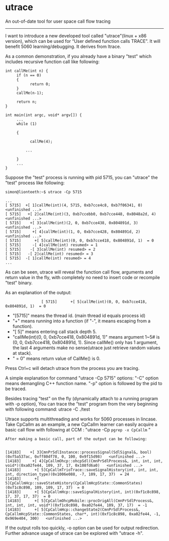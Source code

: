 # utrace
An out-of-date tool for user space call flow tracing

-----
I want to introduce a new developed tool called "utrace"(linux + x86 version), which can be used for “User defined function calls TRACE”. It will benefit 5060 learning/debugging. It derives from ltrace.


As a common demonstration, if you already have a binary "test" which includes recursive function call like following:


```
int callMe(int n) {
     if (n == 0)
     {
           return 0;
     }
     callMe(n-1);

     return n;
}

int main(int argc, void* argv[]) {
     ...
     while (1)

     {

           callMe(4);

         ...

     }
     ...
}

```

Suppose the "test" process is running with pid 5715, you can "utrace" the "test" process like following:
```
simon@lionteeth:~$ utrace -Cp 5715

...
[ 5715]  +[ 1]callMe(int)(4, 5715, 0xb7cce4c8, 0xb7f06341, 0)   <unfinished ...>
[ 5715]   +[ 2]callMe(int)(3, 0xb7ccebb0, 0xb7cce448, 0x8048a2d, 4)   <unfinished ...>
[ 5715]    +[ 3]callMe(int)(2, 0, 0xb7cce438, 0x804891d, 3)   <unfinished ...>
[ 5715]     +[ 4]callMe(int)(1, 0, 0xb7cce428, 0x804891d, 2)   <unfinished ...>
[ 5715]      +[ 5]callMe(int)(0, 0, 0xb7cce418, 0x804891d, 1)  = 0 
[ 5715]     -[ 4]callMe(int) resumed> = 1 
[ 5715]    -[ 3]callMe(int) resumed> = 2 
[ 5715]   -[ 2]callMe(int) resumed> = 3 
[ 5715]  -[ 1]callMe(int) resumed> = 4 
...
```
As can be seen, utrace will reveal the function call flow, arguments and return value in the fly, with completely no need to insert code or recompile "test" binary. 

As an explanation of the output: 
```
                [ 5715]      +[ 5]callMe(int)(0, 0, 0xb7cce418, 0x804891d, 1)  = 0 
```
- "[5715]" means the thread id. (main thread id equals process id)
- "+" means running into a function (if "-", it means escaping from a function).
- "[ 5]" means entering call stack depth 5.
- "callMe(int)(0, 0, 0xb7cce418, 0x804891d, 1)" means argument 1~5# is (0, 0, 0xb7cce418, 0x804891d, 1). Since callMe() only has 1 argument, the last 4 arguments make no sense(utrace just retrieve random values at stack).
- "  = 0" means return value of CallMe() is 0. 
 

Press Ctrl+c will detach utrace from the process you are tracing. 
 
A simple explanation for command "utrace -Cp 5715" options: 
   "-C" option means demangling C++ function name. 
   "-p" option is followed by the pid to be traced. 

 
Besides tracing "test" on the fly (dynamically attach to a running program with -p option), You can trace the "test" program from the very beginning with following command:
   utrace -C ./test


Utrace supports multithreading and works for 5060 processes in lincase. Take CpCallm as an example, a new CpCallm learner can easily acquire a basic call flow with following at CCM :
"utrace -Cp `pgrep -x CpCallm` "

    After making a basic call, part of the output can be following:
```

[14183]    +[ 3]CmnPrSdlInstance::processSignal(SdlSignal&, bool)(0xf5a537ac, 0xff80df78, 0, 100, 0x9f15d98)   <unfinished ...>
[14183]     +[ 4]CpCallmOhcp::ohcpSdl(CmnPrSdlProcess&, int, int, int, void*)(0xa02fe44, 109, 37, 17, 0x108fd6a0)   <unfinished ...>
[14183]      +[ 5]CpCallmTrioTrace::saveSignalHistory(int, int, int, int, direction_type)(0x1006e088, -7, 109, 17, 37)  = 24
[14183]      +[ 5]CpCallmHcp::saveStateHistory(CpCallmHcpState::CommonStates)(0xf1c8c898, 109, 109, 17, 37)  = 0
[14183]      +[ 5]CpCallmHcp::saveSignalHistory(int, int)(0xf1c8c898, 17, 37, 17, 37)  = 0
[14183]      +[ 5]CpCallmOhcpMobile::procOrigAll(CmnPrSdlProcess&, int, int, int, void*)(0xf1c8c898, 0xa02fe44, 109, 37, 17)  = -1
[14183]      +[ 5]CpCallmHcp::changeState2(CmnPrSdlProcess&, CpCallmHcpState::CommonStates, char*, int)(0xf1c8c898, 0xa02fe44, -1, 0x969e404, 300)   <unfinished ...>
```
   If the output rolls too quickly, -o option can be used for output redirection. Further advance usage of utrace can be explored with "utrace -h".
